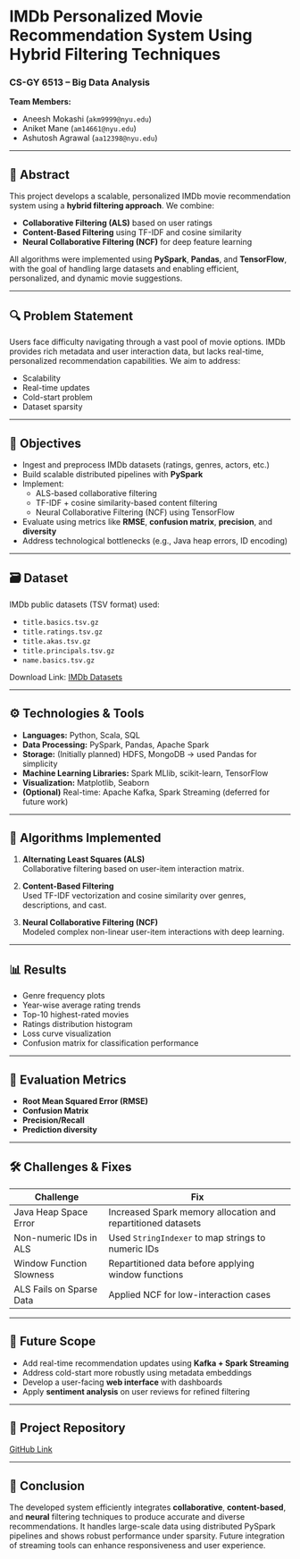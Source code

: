 # IMDb Personalized Movie Recommendation System Using Hybrid Filtering Techniques

### CS-GY 6513 – Big Data Analysis  
**Team Members:**  
- Aneesh Mokashi (`akm9999@nyu.edu`)
- Aniket Mane (`am14661@nyu.edu`)    
- Ashutosh Agrawal (`aa12398@nyu.edu`)

---

## 📌 Abstract
This project develops a scalable, personalized IMDb movie recommendation system using a **hybrid filtering approach**. We combine:
- **Collaborative Filtering (ALS)** based on user ratings
- **Content-Based Filtering** using TF-IDF and cosine similarity
- **Neural Collaborative Filtering (NCF)** for deep feature learning

All algorithms were implemented using **PySpark**, **Pandas**, and **TensorFlow**, with the goal of handling large datasets and enabling efficient, personalized, and dynamic movie suggestions.

---

## 🔍 Problem Statement
Users face difficulty navigating through a vast pool of movie options. IMDb provides rich metadata and user interaction data, but lacks real-time, personalized recommendation capabilities. We aim to address:
- Scalability
- Real-time updates
- Cold-start problem
- Dataset sparsity

---

## 🎯 Objectives
- Ingest and preprocess IMDb datasets (ratings, genres, actors, etc.)
- Build scalable distributed pipelines with **PySpark**
- Implement:
  - ALS-based collaborative filtering
  - TF-IDF + cosine similarity-based content filtering
  - Neural Collaborative Filtering (NCF) using TensorFlow
- Evaluate using metrics like **RMSE**, **confusion matrix**, **precision**, and **diversity**
- Address technological bottlenecks (e.g., Java heap errors, ID encoding)

---

## 🗃️ Dataset
IMDb public datasets (TSV format) used:
- `title.basics.tsv.gz`
- `title.ratings.tsv.gz`
- `title.akas.tsv.gz`
- `title.principals.tsv.gz`
- `name.basics.tsv.gz`

Download Link: [IMDb Datasets](https://datasets.imdbws.com/)

---

## ⚙️ Technologies & Tools
- **Languages:** Python, Scala, SQL
- **Data Processing:** PySpark, Pandas, Apache Spark
- **Storage:** (Initially planned) HDFS, MongoDB → used Pandas for simplicity
- **Machine Learning Libraries:** Spark MLlib, scikit-learn, TensorFlow
- **Visualization:** Matplotlib, Seaborn
- **(Optional)** Real-time: Apache Kafka, Spark Streaming (deferred for future work)

---

## 🧠 Algorithms Implemented
1. **Alternating Least Squares (ALS)**  
   Collaborative filtering based on user-item interaction matrix.

2. **Content-Based Filtering**  
   Used TF-IDF vectorization and cosine similarity over genres, descriptions, and cast.

3. **Neural Collaborative Filtering (NCF)**  
   Modeled complex non-linear user-item interactions with deep learning.

---

## 📊 Results
- Genre frequency plots
- Year-wise average rating trends
- Top-10 highest-rated movies
- Ratings distribution histogram
- Loss curve visualization
- Confusion matrix for classification performance

---

## 🧪 Evaluation Metrics
- **Root Mean Squared Error (RMSE)**
- **Confusion Matrix**
- **Precision/Recall**
- **Prediction diversity**

---

## 🛠️ Challenges & Fixes
| Challenge | Fix |
|----------|-----|
| Java Heap Space Error | Increased Spark memory allocation and repartitioned datasets |
| Non-numeric IDs in ALS | Used `StringIndexer` to map strings to numeric IDs |
| Window Function Slowness | Repartitioned data before applying window functions |
| ALS Fails on Sparse Data | Applied NCF for low-interaction cases |

---

## 🚀 Future Scope
- Add real-time recommendation updates using **Kafka + Spark Streaming**
- Address cold-start more robustly using metadata embeddings
- Develop a user-facing **web interface** with dashboards
- Apply **sentiment analysis** on user reviews for refined filtering

---

## 🔗 Project Repository
[GitHub Link](https://github.com/iamANIKETmane/BigDataProject)

---

## 🏁 Conclusion
The developed system efficiently integrates **collaborative**, **content-based**, and **neural** filtering techniques to produce accurate and diverse recommendations. It handles large-scale data using distributed PySpark pipelines and shows robust performance under sparsity. Future integration of streaming tools can enhance responsiveness and user experience.

